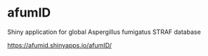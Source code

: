 # afumID
Shiny application for global Aspergillus fumigatus STRAF database

https://afumid.shinyapps.io/afumID/
